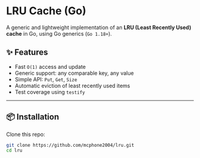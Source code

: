 # LRU Cache (Go)

A generic and lightweight implementation of an **LRU (Least Recently Used) cache** in Go, using Go generics (`Go 1.18+`).

## ✨ Features

- Fast `O(1)` access and update
- Generic support: any comparable key, any value
- Simple API: `Put`, `Get`, `Size`
- Automatic eviction of least recently used items
- Test coverage using `testify`

---

## 📦 Installation

Clone this repo:

```bash
git clone https://github.com/mcphone2004/lru.git
cd lru
